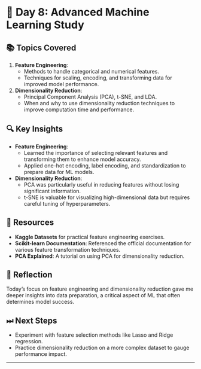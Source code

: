 # 🚀 Day 8: Advanced Machine Learning Study

## 📚 Topics Covered
1. **Feature Engineering**:
   - Methods to handle categorical and numerical features.
   - Techniques for scaling, encoding, and transforming data for improved model performance.
2. **Dimensionality Reduction**:
   - Principal Component Analysis (PCA), t-SNE, and LDA.
   - When and why to use dimensionality reduction techniques to improve computation time and performance.

## 🔍 Key Insights
- **Feature Engineering**:
  - Learned the importance of selecting relevant features and transforming them to enhance model accuracy.
  - Applied one-hot encoding, label encoding, and standardization to prepare data for ML models.
- **Dimensionality Reduction**:
  - PCA was particularly useful in reducing features without losing significant information.
  - t-SNE is valuable for visualizing high-dimensional data but requires careful tuning of hyperparameters.

## 🔗 Resources
- **Kaggle Datasets** for practical feature engineering exercises.
- **Scikit-learn Documentation**: Referenced the official documentation for various feature transformation techniques.
- **PCA Explained**: A tutorial on using PCA for dimensionality reduction.

## 📝 Reflection
Today’s focus on feature engineering and dimensionality reduction gave me deeper insights into data preparation, a critical aspect of ML that often determines model success.

## ⏭ Next Steps
- Experiment with feature selection methods like Lasso and Ridge regression.
- Practice dimensionality reduction on a more complex dataset to gauge performance impact.

---


